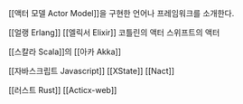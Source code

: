 [[액터 모델 Actor Model]]을 구현한 언어나 프레임워크를 소개한다.

[[얼랭 Erlang]] [[엘릭서 Elixir]]
코틀린의 액터
스위프트의 액터

[[스칼라 Scala]]의 [[아카 Akka]]

[[자바스크립트 Javascript]] [[XState]] [[Nact]]

[[러스트 Rust]] [[Acticx-web]]